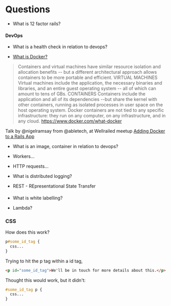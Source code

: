 # Questions

- What is 12 factor rails?


#### DevOps

- What is a health check in relation to devops?

- [What is Docker?](https://www.docker.com/what-docker)

>Containers and virtual machines have similar resource isolation and allocation benefits -- but a different architectural approach allows containers to be more portable and efficient.
>VIRTUAL MACHINES
>Virtual machines include the application, the necessary binaries and libraries, and an entire guest operating system -- all of which can amount to tens of GBs.
>CONTAINERS
>Containers include the application and all of its dependencies --but share the kernel with other containers, running as isolated processes in user space on the host operating system. Docker containers are not tied to any specific infrastructure: they run on any computer, on any infrastructure, and in any cloud.
https://www.docker.com/what-docker

Talk by @nigelramsay from @abletech, at Wellrailed meetup
[Adding Docker to a  Rails App](https://docs.google.com/presentation/d/1wYr5JW30CG6cUHOVRB9WsU0wtD8WJMzPdD-ryyquNJw/edit#slide=id.g197f8abe5b_0_1204)


- What is an image, container in relation to devops?

- Workers...

- HTTP requests...

- What is distributed logging?

- REST - REpresentational State Transfer


####
- What is white labelling?

- Lambda?

### CSS
How does this work?

```css
p#some_id_tag {
  css...
}
```
Trying to hit the p tag within a id tag,
```html
<p id="some_id_tag">We'll be in touch for more details about this.</p>
```
Thought this would work, but it didn't:
```css
#some_id_tag p {
  css...
}
```
